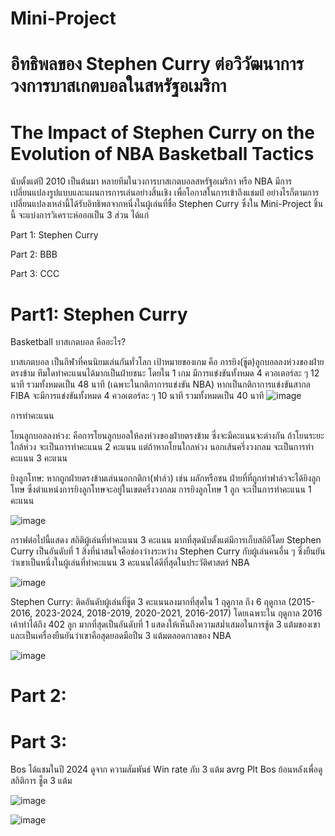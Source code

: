 # Mini-Project 
# อิทธิพลของ Stephen Curry ต่อวิวัฒนาการวงการบาสเกตบอลในสหรัฐอเมริกา
# The Impact of Stephen Curry on the Evolution of NBA Basketball Tactics

   นับตั้งแต่ปี 2010 เป็นต้นมา หลายทีมในวงการบาสเกตบอลสหรัฐอเมริกา หรือ NBA มีการเปลี่ยนแปลงรูปแบบและแผนการการเล่นอย่างสิ้นเชิง เพื่อโอกาสในการเข้าถึงแชมป์ อย่างไรก็ตามการเปลี่ยนแปลงเหล่านี้ได้รับอิทธิพลจากหนึ่งในผู้เล่นที่ชื่อ Stephen Curry ซึ่งใน Mini-Project ชิ้นนี้ จะแบ่งการวิเคราะห์ออกเป็น 3 ส่วน ได้แก่

Part 1: Stephen Curry

Part 2: BBB

Part 3: CCC

# Part1: Stephen Curry
  
Basketball
บาสเกตบอล คืออะไร?

บาสเกตบอล เป็นกีฬาที่คนนิยมเล่นกันทั่วโลก เป้าหมายของเกม คือ การยิง(ชู๊ต)ลูกบอลลงห่วงของฝ่ายตรงข้าม ทีมใดทำคะแนนได้มากเป็นฝ่ายชนะ โดยใน 1 เกม มีการแข่งขันทั้งหมด 4 ควอเตอร์ละ ๆ 12 นาที รวมทั้งหมดเป็น 48 นาที (เฉพาะในกติกาการแข่งขัน NBA) หากเป็นกติกาการแข่งขันสากล FIBA จะมีการแข่งขันทั้งหมด 4 ควอเตอร์ละ ๆ 10 นาที รวมทั้งหมดเป็น 40 นาที
![image](https://github.com/user-attachments/assets/c659c5a2-0157-4402-87ea-2a6e532121bf)

การทำคะแนน

โยนลูกบอลลงห่วง: คือการโยนลูกบอลให้ลงห่วงของฝ่ายตรงข้าม ซึ่งจะมีคะแนนจะต่างกัน ถ้าโยนระยะใกล้ห่วง จะเป็นการทำคะแนน 2 คะแนน แต่ถ้าหากโยนใกลห่วง นอกเส้นครึ่งวงกลม จะเป็นการทำคะแนน 3 คะแนน

ยิงลูกโทษ: หากถูกฝ่ายตรงข้ามเล่นนอกกติกา(ฟาล์ว) เช่น ผลักหรือชน ฝ่ายที่ที่ถูกทำฟาล์วจะได้ยิงลูกโทษ ซึ่งตำแหน่งการยิงลูกโทษจะอยู่ในเขตครึ่งวงกลม การยิงลูกโทษ 1 ลูก จะเป็นการทำคะแนน 1 คะแนน

![image](https://github.com/user-attachments/assets/e02feb32-d42a-4e94-9002-0d591ea1f5de)


กราฟต่อไปนี้แสดง สถิติผู้เล่นที่ทำคะแนน 3 คะแนน มากที่สุดนับตั้งแต่มีการเก็บสถิติโดย Stephen Curry เป็นอันดับที่ 1 สิ่งที่น่าสนใจคือช่องว่างระหว่าง Stephen Curry กับผู้เล่นคนอื่น ๆ ซึ่งยืนยันว่าเขาเป็นหนึ่งในผู้เล่นที่ทำคะแนน 3 คะแนนได้ดีที่สุดในประวัติศาสตร์ NBA

![image](https://github.com/user-attachments/assets/d0830091-801d-416e-85e7-b569a16774c0)


Stephen Curry: ติดอันดับผู้เล่นที่ชู๊ต 3 คะแนนลงมากที่สุดใน 1 ฤดูกาล ถึง 6 ฤดูกาล (2015-2016, 2023-2024, 2018-2019, 2020-2021, 2016-2017) โดยเฉพาะใน ฤดูกาล 2016 เค้าทำได้ถึง 402 ลูก มากที่สุดเป็นอันดับที่ 1 แสดงให้เห็นถึงความสม่ำเสมอในการชู้ต 3 แต้มของเขา และเป็นเครื่องยืนยันว่าเขาคือสุดยอดมือปืน 3 แต้มตลอดกาลของ NBA 

![image](https://github.com/user-attachments/assets/0d3e5372-5b30-4b46-bfe3-f00dbc2ed9c3)

# Part 2:



# Part 3:
Bos ได้แชมในปี 2024 ดูจาก ความสัมพันธ์ Win rate กับ 3 แต้ม avrg
Plt Bos ย้อนหลังเพื่อดูสถิติการ ชู็ต 3 แต้ม

![image](https://github.com/user-attachments/assets/f662289f-1e79-4ebc-841f-90f91c03e449)

![image](https://github.com/user-attachments/assets/ceb32f40-cc5d-4fb7-9e59-1ffa891056bc)






















































